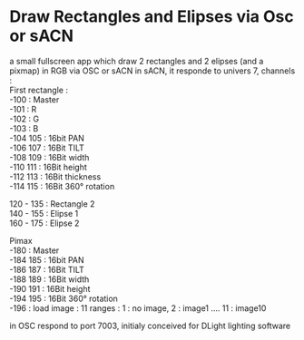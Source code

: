 # Draw Rectangles and Elipses via Osc or sACN
a small fullscreen app which draw 2 rectangles and 2 elipses (and a pixmap) in RGB via OSC or sACN
in sACN, it responde to univers 7, channels :  
First rectangle :  
-100 : Master  
-101 : R  
-102 : G  
-103 : B  
-104 105 : 16bit PAN  
-106 107 : 16Bit TILT  
-108 109 : 16Bit width  
-110 111 : 16Bit height  
-112 113 : 16Bit thickness  
-114 115 : 16Bit 360° rotation  

120 - 135 : Rectangle 2  
140 - 155 : Elipse 1  
160 - 175 : Elipse 2  

Pimax  
-180 : Master  
-184 185 : 16bit PAN  
-186 187 : 16Bit TILT  
-188 189 : 16Bit width  
-190 191 : 16Bit height  
-194 195 : 16Bit 360° rotation  
-196 : load image : 11 ranges : 1 : no image, 2 : image1 .... 11 : image10  

in OSC respond to port 7003, initialy conceived for DLight lighting software
